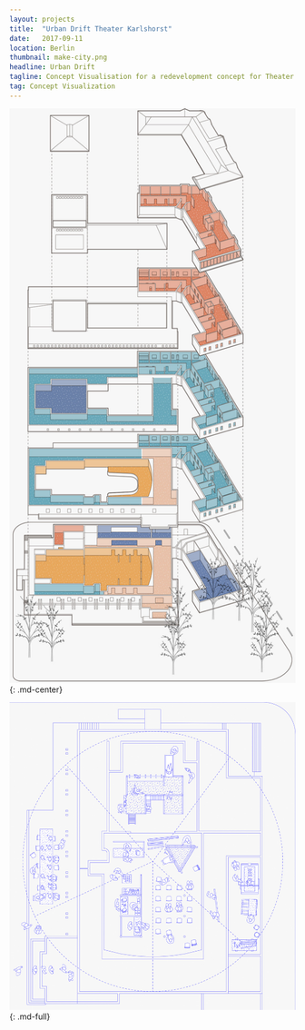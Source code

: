```yaml
---
layout: projects
title:  "Urban Drift Theater Karlshorst"
date:   2017-09-11
location: Berlin
thumbnail: make-city.png
headline: Urban Drift
tagline: Concept Visualisation for a redevelopment concept for Theater Karlshorst in East Berlin
tag: Concept Visualization
---
```


![alt text](/assets/imgs/professional/makecity-karlshorst-exploded.jpg)
{: .md-center}

![alt text](/assets/imgs/professional/makecity-karlshorst-plan.jpg)
{: .md-full}
